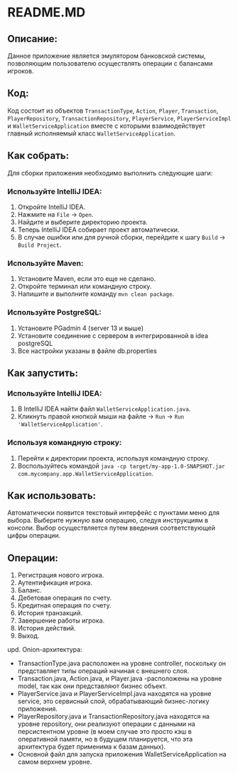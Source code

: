 # README.MD

## Описание:
Данное приложение является эмулятором банковской системы, позволяющим пользователю осуществлять операции с балансами игроков.

## Код:
Код состоит из объектов `TransactionType`, `Action`, `Player`, `Transaction`, `PlayerRepository`, `TransactionRepository`, `PlayerService`, `PlayerServiceImpl` и `WalletServiceApplication` вместе с которыми взаимодействует главный исполняемый класс `WalletServiceApplication`.

## Как собрать:

Для сборки приложения необходимо выполнить следующие шаги:

### Используйте IntelliJ IDEA:

1. Откройте IntelliJ IDEA.
2. Нажмите на `File` -> `Open`.
3. Найдите и выберите директорию проекта.
4. Теперь IntelliJ IDEA собирает проект автоматически.
5. В случае ошибки или для ручной сборки, перейдите к шагу `Build` -> `Build Project`.

### Используйте Maven:

1. Установите Maven, если это еще не сделано.
2. Откройте терминал или командную строку.
3. Напишите и выполните команду `mvn clean package`.

### Используйте PostgreSQL:
1. Установите PGadmin 4 (server 13 и выше) 
2. Установите соединение с сервером в интегрированной в idea postgreSQL
3. Все настройки указаны в файле db.properties

## Как запустить:

### Используйте IntelliJ IDEA:

1. В IntelliJ IDEA найти файл `WalletServiceApplication.java`.
2. Кликнуть правой кнопкой мыши на файле -> `Run` -> `Run 'WalletServiceApplication'`.

### Используя командную строку:

1. Перейти к директории проекта, используя командную строку.
2. Воспользуйтесь командой `java -cp target/my-app-1.0-SNAPSHOT.jar com.mycompany.app.WalletServiceApplication`.

## Как использовать:

Автоматически появится текстовый интерфейс с пунктами меню для выбора. Выберите нужную вам операцию, следуя инструкциям в консоли. Выбор осуществляется путем введения соответствующей цифры операции.


## Операции:

1. Регистрация нового игрока.
2. Аутентификация игрока.
3. Баланс.
4. Дебетовая операция по счету.
5. Кредитная операция по счету.
6. История транзакций.
7. Завершение работы игрока.
8. История действий.
9. Выход.

upd. Onion-архитектура:
* TransactionType.java расположен на уровне controller, поскольку он представляет типы операций начиная с внешнего слоя.
* Transaction.java, Action.java, и Player.java -расположены на уровне model, так как они представляют бизнес объект.
* PlayerService.java и PlayerServiceImpl.java находятся на уровне service, это сервисный слой, обрабатывающий 
  бизнес-логику приложения.
* PlayerRepository.java и TransactionRepository.java находятся на уровне repository, они реализуют операции с данными 
  на персистентном уровне (в моем случае это просто кэш в оперативной памяти, но в будущем планируется, 
  что эта архитектура будет применима к базам данных).
* Основной файл для запуска приложения WalletServiceApplication на самом верхнем уровне.
